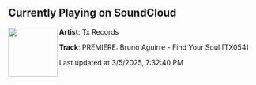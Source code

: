 ## Currently Playing on SoundCloud

[<img align="left" width="100" src="https://i1.sndcdn.com/artworks-OGuLz2s0VvTwP9rH-smsBVg-t500x500.png">](https://soundcloud.com/txrecords/premiere-bruno-aguirre-find-your-soul-tx054/s-BqgFniclbdM?in=saxurn/sets/just-say-yo-to-rugs/)

**Artist**: Tx Records 

**Track**: PREMIERE: Bruno Aguirre - Find Your Soul [TX054]

Last updated at 3/5/2025, 7:32:40 PM
